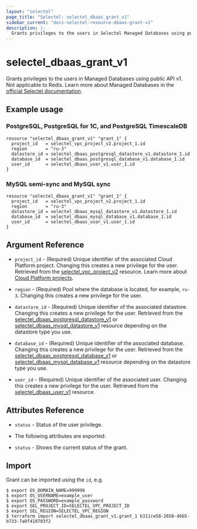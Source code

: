 ```yaml
---
layout: "selectel"
page_title: "Selectel: selectel_dbaas_grant_v1"
sidebar_current: "docs-selectel-resource-dbaas-grant-v1"
description: |-
  Grants privileges to the users in Selectel Managed Databases using public API v1.
---
```


# selectel\_dbaas\_grant\_v1

Grants privileges to the users in Managed Databases using public API v1. Not applicable to Redis. Learn more about Managed Databases in the [official Selectel documentation](https://docs.selectel.ru/cloud/managed-databases/).

## Example usage

### PostgreSQL, PostgreSQL for 1C, and PostgreSQL TimescaleDB

```hcl
resource "selectel_dbaas_grant_v1" "grant_1" {
  project_id   = selectel_vpc_project_v2.project_1.id
  region       = "ru-3"
  datastore_id = selectel_dbaas_postgresql_datastore_v1.datastore_1.id
  database_id  = selectel_dbaas_postgresql_database_v1.database_1.id
  user_id      = selectel_dbaas_user_v1.user_1.id
}
```

### MySQL semi-sync and MySQL sync

```hcl
resource "selectel_dbaas_grant_v1" "grant_1" {
  project_id   = selectel_vpc_project_v2.project_1.id
  region       = "ru-3"
  datastore_id = selectel_dbaas_mysql_datastore_v1.datastore_1.id
  database_id  = selectel_dbaas_mysql_database_v1.database_1.id
  user_id      = selectel_dbaas_user_v1.user_1.id
}
```

## Argument Reference

* `project_id` - (Required) Unique identifier of the associated Cloud Platform project. Changing this creates a new privilege for the user. Retrieved from the [selectel_vpc_project_v2](https://registry.terraform.io/providers/selectel/selectel/latest/docs/resources/vpc_project_v2) resource. Learn more about [Cloud Platform projects](https://docs.selectel.ru/cloud/servers/about/projects/).

* `region` - (Required) Pool where the database is located, for example, `ru-3`. Changing this creates a new privilege for the user.

* `datastore_id` - (Required) Unique identifier of the associated datastore. Changing this creates a new privilege for the user. Retrieved from the [selectel_dbaas_postgresql_datastore_v1](https://registry.terraform.io/providers/selectel/selectel/latest/docs/resources/dbaas_postgresql_datastore_v1) or [selectel_dbaas_mysql_datastore_v1](https://registry.terraform.io/providers/selectel/selectel/latest/docs/resources/dbaas_mysql_datastore_v1) resource depending on the datastore type you use.

* `database_id` - (Required) Unique identifier of the associated database. Changing this creates a new privilege for the user. Retrieved from the [selectel_dbaas_postgresql_database_v1](https://registry.terraform.io/providers/selectel/selectel/latest/docs/resources/dbaas_postgresql_database_v1) or [selectel_dbaas_mysql_database_v1](https://registry.terraform.io/providers/selectel/selectel/latest/docs/resources/dbaas_mysql_database_v1) resource depending on the datastore type you use.

* `user_id` - (Required) Unique identifier of the associated user. Changing this creates a new privilege for the user. Retrieved from the [selectel_dbaas_user_v1](https://registry.terraform.io/providers/selectel/selectel/latest/docs/resources/dbaas_user_v1) resource.

## Attributes Reference

* `status` - Status of the user privilege.

* The following attributes are exported:

* `status` - Shows the current status of the grant.

## Import

Grant can be imported using the `id`, e.g.

```shell
$ export OS_DOMAIN_NAME=999999
$ export OS_USERNAME=example_user
$ export OS_PASSWORD=example_password
$ export SEL_PROJECT_ID=SELECTEL_VPC_PROJECT_ID
$ export SEL_REGION=SELECTEL_VPC_REGION
$ terraform import selectel_dbaas_grant_v1.grant_1 b311ce58-2658-46b5-b733-7a0f418703f2
```
